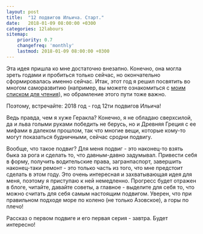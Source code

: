 ```yaml
---
layout: post
title:  "12 подвигов Ильича. Старт."
date:   2018-01-09 08:00:00 +0300
categories: 12labours
sitemap:
    priority: 0.7
    changefreq: 'monthly'
    lastmod: 2018-01-09 08:00:00 +0300
---
```



Эта идея пришла ко мне достаточно внезапно. Конечно, она могла зреть годами и пробиться только сейчас, но окончательно сформировалась именно сейчас. Итак, этот год я решил посвятить во многом саморазвитию (например, вы можете ознакомиться с [моим списком для чтения](/50books.html)), но обрамление этого пути тоже важно.

Поэтому, встречайте: 2018 год - год 12ти подвигов Ильича!

Ведь правда, чем я хуже Геракла? Конечно, я не обладаю сверхсилой, да и льва голыми руками победить не берусь, но и Древняя Греция с ее мифами в далеком прошлом, так что многие вещи, которые кому-то могут показаться будничными, сейчас сродни подвигу. 

Вообще, что такое подвиг? Для меня подвиг - это наконец-то взять быка за рога и сделать то, что давным-давно задумывал. Привести себя в форму, получить водительские права, загранпаспорт, завершить наконец-таки ремонт - это только часть из того, что мне предстоит сделать в этом году. Это очень интересная и захватывающая идея для меня, поэтому я приступаю к ней немедленно. Прогресс будет отражен в блоге, читайте, давайте советы, а главное - выделите для себя то, что можно считать для себя самым настоящим подвигом. Уверен, что при правильном подходе море по колено (не только Азовское), а горы по плечо!

Рассказ о первом подвиге и его первая серия - завтра. Будет интересно!